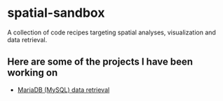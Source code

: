 # spatial-sandbox

A collection of code recipes targeting spatial analyses, visualization and data retrieval.

## Here are some of the projects I have been working on

- [MariaDB (MySQL) data retrieval](./src/db_to_viz/README.md)



